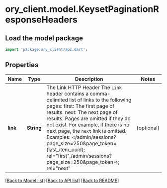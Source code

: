 # ory_client.model.KeysetPaginationResponseHeaders

## Load the model package
```dart
import 'package:ory_client/api.dart';
```

## Properties
Name | Type | Description | Notes
------------ | ------------- | ------------- | -------------
**link** | **String** | The Link HTTP Header  The `Link` header contains a comma-delimited list of links to the following pages:  first: The first page of results. next: The next page of results.  Pages are omitted if they do not exist. For example, if there is no next page, the `next` link is omitted. Examples:  </admin/sessions?page_size=250&page_token={last_item_uuid}; rel=\"first\",/admin/sessions?page_size=250&page_token=>; rel=\"next\" | [optional] 

[[Back to Model list]](../README.md#documentation-for-models) [[Back to API list]](../README.md#documentation-for-api-endpoints) [[Back to README]](../README.md)


